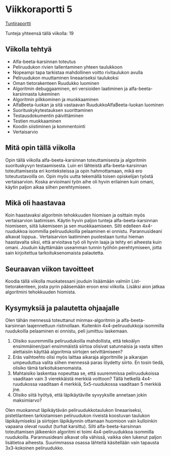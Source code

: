 # Viikkoraportti 5

[Tuntiraportti](https://github.com/heidihas/tira-harjoitustyo/blob/master/Dokumentaatio/Tuntiraportti.md)

Tunteja yhteensä tällä viikolla: 19

## Viikolla tehtyä
- Alfa-beeta-karsinnan toteutus
- Peliruudukon rivien tallentaminen yhteen taulukkoon
- Nopeampi tapa tarkistaa mahdollinen voitto rivitaulukon avulla
- Peliruudukon muuttaminen lineaariseksi taulukoksi
- Oman tietorakenteen Ruudukko luominen
- Algoritmin debuggaaminen, eri versioiden laatiminen ja alfa-beeta-karsinnasta lukeminen
- Algoritmin pilkkominen ja muokkaaminen
- AlfaBeeta-luokan ja sitä vastaavan RuudukkoAlfaBeeta-luokan luominen
- Suorituskykytestauksen suorittaminen
- Testausdokumentin päivittäminen
- Testien muokkaaminen
- Koodin siistiminen ja kommentointi
- Vertaisarvio

## Mitä opin tällä viikolla
Opin tällä viikolla alfa-beeta-karsinnan toteuttamisesta ja algoritmin suorituskyvyn testaamisesta. Luin eri lähteistä alfa-beeta-karsinnan toteuttamisesta eri konteksteissa ja opin hahmottamaan, mikä ero toteutustavoilla on. Opin myös uutta tekemällä toisen opiskelijan työstä vertaisarvion. Koska arvioimani työn aihe oli hyvin erilainen kuin omani, käytin paljon aikaa siihen perehtymiseen.

## Mikä oli haastavaa
Koin haastavaksi algoritmin tehokkuuden hiomisen ja osittain myös vertaisarvion laatimisen. Käytin hyvin paljon tunteja alfa-beeta-karsinnan hiomiseen, siitä lukemiseen ja sen muokkaamiseen. Silti edelleen 4x4-ruudukkoa isommilla peliruudukoilla pelaaminen ei onnistu. Parannusideani alkavat loppua.. Vertaisarvion laatiminen puolestaan tuntui hieman haastavalta siksi, että arvioitava työ oli hyvin laaja ja tehty eri aiheesta kuin omani. Jouduin käyttämään useamman tunnin työhön perehtymiseen, jotta sain kirjoitettua tarkoituksenomaista palautetta.

## Seuraavan viikon tavoitteet
Koodia tällä viikolla muokatessani jouduin lisäämään valmiin List-tietorakenteen, josta pyrin pääsemään eroon ensi viikolla. Lisäksi aion jatkaa algoritmini tehokkuuden hiomista.

## Kysymyksiä ja palautetta ohjaajalle
Olen tähän mennessä toteuttanut minmax-algoritmin ja alfa-beeta-karsinnan laajennettuun ristinollaan. Kuitenkin 4x4-peliruudukkoja isommilla ruudukoilla pelaaminen ei onnistu, peli jumittuu laskemaan. 
1) Olisiko suuremmilla peliruudukoilla mahdollista, että tekoälyn ensimmäinen/pari ensimmäistä siirtoa olisivat satunnaisia ja vasta sitten alettaisiin käyttää algoritmia siirtojen selvittämiseen? 
2) Eräs vaihtoehto olisi myös laittaa aikaraja algoritmille ja aikarajan umpeuduttua valita siihen mennessä paras löydetty siirto. En tosin tiedä, olisiko tämä tarkoituksenomaista. 
3) Mahtaisiko laskentaa nopeuttaa se, että suuremmissa peliruudukoissa vaaditaan vain 3 vierekkäistä merkkiä voittoon? Tällä hetkellä 4x4-ruudukossa vaaditaan 4 merkkiä, 5x5-ruudukossa vaaditaan 5 merkkiä jne.
4) Olisiko siitä hyötyä, että läpikäytäville syvyyksille annetaan jokin maksimiarvo?

Olen muokannut läpikäytävän peliruudukkotaulukon lineaariseksi, pistetilanteen tarkistamisen peliruudukon riveistä koostuvan taulukon läpikäymiseksi ja siirtojen läpikäynnin ottamaan huomioon vain kulloinkin vapaana olevat ruudut (turhat karsittu). Silti alfa-beeta-karsinnan toteuttamisen jälkeenkin algoritmi ei toimi 4x4-peliruudukkoa isommilla ruudukoilla. Parannusideani alkavat olla vähissä, vaikka olen lukenut paljon lisätietoa aiheesta. Suurimmassa osassa lähteitä käsitellään vain tapausta 3x3-kokoinen peliruudukko.
